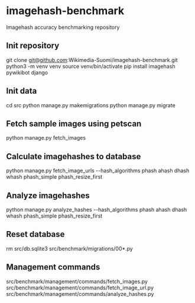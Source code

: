 # imagehash-benchmark
Imagehash accuracy benchmarking repository

## Init repository

git clone git@github.com:Wikimedia-Suomi/imagehash-benchmark.git
python3 -m venv venv
source venv/bin/activate
pip install imagehash pywikibot django

## Init data
cd src
python manage.py makemigrations
python manage.py migrate

## Fetch sample images using petscan
python manage.py fetch_images

## Calculate imagehashes to database
python manage.py fetch_image_urls --hash_algorithms phash ahash dhash whash phash_simple phash_resize_first 

## Analyze imagehashes
python manage.py analyze_hashes --hash_algorithms phash ahash dhash whash phash_simple phash_resize_first


## Reset database
rm src/db.sqlite3
src/benchmark/migrations/00*.py

## Management commands
src/benchmark/management/commands/fetch_images.py
src/benchmark/management/commands/fetch_image_url.py
src/benchmark/management/commands/analyze_hashes.py

